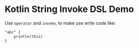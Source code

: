 Kotlin String Invoke DSL Demo
=============================

Use `operator` and `invoke`, to make use write code like:

```
"abc" {
    println(this)
}
```